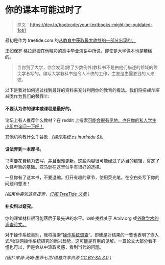 # 你的课本可能过时了

> 原文：<https://dev.to/bootcode/your-textbooks-might-be-outdated-1ob1>

最初是作为 treetide.com 的[从教育中获取最大收益的一部分出现的。](https://treetide.com/posts/getting-max-from-education)

正如保罗·格拉厄姆在他精彩的高中毕业演讲中所说，即使是大学课本也是糟糕的。

> 当你到了大学，你会发现(除了少数例外)教科书不是由他们描述的领域的顶尖学者写的。编写大学教科书是令人不快的工作，主要是由需要钱的人来做。

以下是我对如何通过找到最好的资料来充分利用你的教育的看法。我们将把*操作系统*类作为我们的替罪羊:

#### 不要认为你的课本或课程是最好的。

论坛上有人推荐什么教材？在 reddit 上搜索[可能会很有见地。也在你的私人学生小组中询问一下吧！](https://www.reddit.com/r/books/comments/d2jlf/best_introductory_textbooks_to_your_field_ill/)

其他机构教什么？谷歌 [*《操作系统 cs inurl:edu $》*](https://www.google.com/search?q=operating+systems+cs+inurl%3Aedu%24)。

#### 设法弄到一本厚书。

书需要花费精力去写，并且很难更新。这些内容很可能经过了适当的编辑，奠定了久经考验的基础。亚马逊在这里似乎有很好的选择。

一旦你有了这本书，不要退缩。打开有趣的章节，使用荧光笔，在空白处写下你的问题和想法！

*(如果你喜欢这些提示，[订阅 TreeTide 文章](https://treetide.com/subscribe) )*

#### 补实料以窥究。

你的课堂材料很可能落后于最先进的水平。四处找找关于 Arxiv.org 或[谷歌学术](https://arxiv.org/)[的调查论文。](https://scholar.google.com)

对于操作系统类别，我将搜索“[操作系统调查](https://scholar.google.com/scholar?q=operating+systems+survey)”。即使是对结果的一瞥也表明了嵌入式/物联网操作系统研究的新兴趋势，这可能是有用的见解。一篇论文大部分看不懂也可以，但是会从中汲取灵感，看到当代的问题。

*(图片来源:汤姆·墨菲七世/维基共享资源 [CC BY-SA 3.0](http://creativecommons.org/licenses/by-sa/3.0/) )*